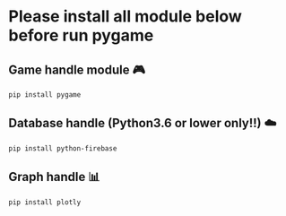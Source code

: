 # Please install all module below before run pygame

## Game handle module :video_game:
   `pip install pygame`
## Database handle (Python3.6 or lower only!!) :cloud:
  `pip install python-firebase`
## Graph handle :bar_chart:
   `pip install plotly`
